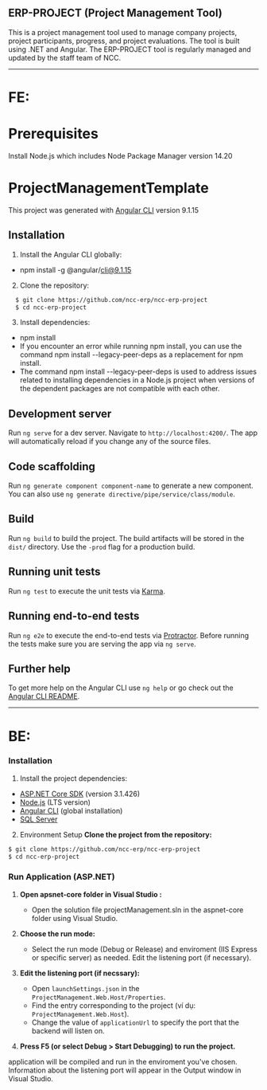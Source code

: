 ## ERP-PROJECT (Project Management Tool)
This is a project management tool used to manage company projects, project participants, progress, and project evaluations. The tool is built using .NET and Angular. The ERP-PROJECT tool is regularly managed and updated by the staff team of NCC.

-----

# FE:
# Prerequisites
 Install Node.js which includes Node Package Manager version 14.20  

# ProjectManagementTemplate
This project was generated with [Angular CLI](https://github.com/angular/angular-cli) version 9.1.15

## Installation
1. Install the Angular CLI globally: 
 - npm install -g @angular/cli@9.1.15

2. Clone the repository:
 ```bash
   $ git clone https://github.com/ncc-erp/ncc-erp-project
   $ cd ncc-erp-project
```

3. Install dependencies:
 - npm install 
 - If you encounter an error while running npm install, you can use the command npm install --legacy-peer-deps as a replacement for npm install.    
 - The command npm install --legacy-peer-deps is used to address issues related to installing dependencies in a Node.js project when versions of the dependent packages are not compatible with each other. 
    
## Development server
Run `ng serve` for a dev server. Navigate to `http://localhost:4200/`. The app will automatically reload if you change any of the source files.

## Code scaffolding

Run `ng generate component component-name` to generate a new component. You can also use `ng generate directive/pipe/service/class/module`.

## Build

Run `ng build` to build the project. The build artifacts will be stored in the `dist/` directory. Use the `-prod` flag for a production build.

## Running unit tests

Run `ng test` to execute the unit tests via [Karma](https://karma-runner.github.io).

## Running end-to-end tests

Run `ng e2e` to execute the end-to-end tests via [Protractor](http://www.protractortest.org/).
Before running the tests make sure you are serving the app via `ng serve`.

## Further help

To get more help on the Angular CLI use `ng help` or go check out the [Angular CLI README](https://github.com/angular/angular-cli/blob/master/README.md).

-----

# BE: 
### Installation
1. Install the project dependencies:
- [ASP.NET Core SDK](https://dotnet.microsoft.com/download) (version 3.1.426)
- [Node.js](https://nodejs.org/) (LTS version)
- [Angular CLI](https://cli.angular.io/) (global installation)
- [SQL Server](https://www.microsoft.com/en-us/evalcenter/evaluate-sql-server-2019/)
  
2. Environment Setup
**Clone the project from the repository:**
```bash
$ git clone https://github.com/ncc-erp/ncc-erp-project
$ cd ncc-erp-project
```

### Run Application (ASP.NET) 

1. **Open apsnet-core folder in Visual Studio :**
   - Open the solution file projectManagement.sln in the aspnet-core folder using Visual Studio. 

2. **Choose the run mode:**
   - Select the run mode (Debug or Release) and enviroment (IIS Express or specific server) as needed. Edit the listening port (if necessary).

3. **Edit the listening port (if necssary):**
   - Open `launchSettings.json` in the `ProjectManagement.Web.Host/Properties`.
   - Find the entry corresponding to the project (ví dụ: `ProjectManagement.Web.Host`).
   - Change the value of `applicationUrl` to specify the port that the backend will listen on.

4. **Press F5 (or select Debug > Start Debugging) to run the project.**

application will be compiled and run in the enviroment you've chosen. Information about the listening port will appear in the Output window in Visual Studio.





